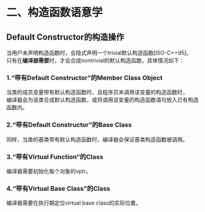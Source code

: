 # 二、构造函数语意学
## Default Constructor的构造操作
当用户未声明构造函数时，会隐式声明一个trivial默认构造函数[ISO-C++95]。  
只有在**编译器需要**时，才会合成nontrivial的默认构造函数，具体情况如下：
### 1.“带有Default Constructor”的Member Class Object
当类的成员变量带有默认构造函数时，且程序员未调用该变量的构造函数时，  
编译器会为该类合成默认构造函数，或将调用该变量的构造函数语句放入已有构造函数内。
### 2.“带有Default Constructor”的Base Class
同样，当类的基类带有默认构造函数时，编译器会保证基类构造函数被调用。
### 3.“带有Virtual Function”的Class
编译器需要初始化每个对象的vptr。
### 4.“带有Virtual Base Class”的Class
编译器需要在执行期定位virtual base class的实际位置。
